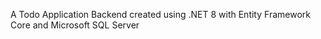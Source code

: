 A Todo Application Backend created using .NET 8 with Entity Framework Core and Microsoft SQL Server
